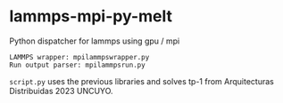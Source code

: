 # lammps-mpi-py-melt
Python dispatcher for lammps using gpu / mpi
```
LAMMPS wrapper: mpilammpswrapper.py
Run output parser: mpilammpsrun.py
```

`script.py` uses the previous libraries and solves tp-1 from Arquitecturas Distribuidas 2023 UNCUYO.

